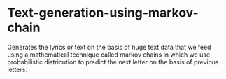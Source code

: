 # Text-generation-using-markov-chain
Generates the lyrics or text on the basis of huge text data that we feed using a mathematical technique called markov chains in which we use probabilistic districution to predict the next letter
on the basis of previous letters.
